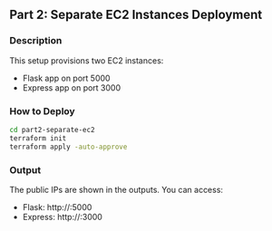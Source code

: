 ## Part 2: Separate EC2 Instances Deployment

### Description
This setup provisions two EC2 instances:
- Flask app on port 5000
- Express app on port 3000

### How to Deploy
```bash
cd part2-separate-ec2
terraform init
terraform apply -auto-approve
```

### Output
The public IPs are shown in the outputs. You can access:
- Flask: http://<flask-ip>:5000
- Express: http://<express-ip>:3000

